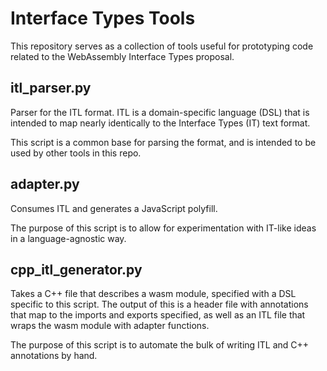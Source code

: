 # Interface Types Tools

This repository serves as a collection of tools useful for prototyping code
related to the WebAssembly Interface Types proposal.

## itl_parser.py

Parser for the ITL format. ITL is a domain-specific language (DSL) that is
intended to map nearly identically to the Interface Types (IT) text format.

This script is a common base for parsing the format, and is intended to be used
by other tools in this repo.

## adapter.py

Consumes ITL and generates a JavaScript polyfill.

The purpose of this script is to allow for experimentation with IT-like ideas in
a language-agnostic way.

## cpp_itl_generator.py

Takes a C++ file that describes a wasm module, specified with a DSL specific to
this script. The output of this is a header file with annotations that map to
the imports and exports specified, as well as an ITL file that wraps the wasm
module with adapter functions.

The purpose of this script is to automate the bulk of writing ITL and C++
annotations by hand.
